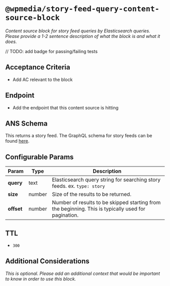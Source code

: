 # `@wpmedia/story-feed-query-content-source-block`
_Content source block for story feed queries by Elasticsearch queries. Please provide a 1-2 sentence description of what the block is and what it does._

// TODO: add badge for passing/failing tests

## Acceptance Criteria
- Add AC relevant to the block

## Endpoint
- Add the endpoint that this content source is hitting

## ANS Schema
This returns a story feed. The GraphQL schema for story feeds can be found [here](https://github.com/wapopartners/core-components/blob/dev/packages/content-schema_ans-feed-v0.6.2/src/index.js).

## Configurable Params
| **Param** | **Type** | **Description** |
|---|---|---|
| **query** | text | Elasticsearch query string for searching story feeds. ex. `type: story` |
| **size** | number | Size of the results to be returned. |
| **offset** | number | Number of results to be skipped starting from the beginning. This is typically used for pagination. |

## TTL
- `300`

## Additional Considerations
_This is optional. Please add an additional context that would be important to know in order to use this block._

